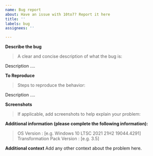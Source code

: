 ```yaml
---
name: Bug report
about: Have an issue with 10to7? Report it here
title: ''
labels: bug
assignees: ''

---
```


<!--
**Please fill out this document according to the format, otherwise we will not accept it and simply CLOSE.**
-->
**Describe the bug**
> A clear and concise description of what the bug is:

Description ....

**To Reproduce**
> Steps to reproduce the behavior:

Description ....

**Screenshots**
> If applicable, add screenshots to help explain your problem:


**Additional information (please complete the following information):**
 > OS Version : [e.g. Windows 10 LTSC 2021 21H2 19044.4291]
 > Transformation Pack Version : [e.g. 3.5]

**Additional context**
Add any other context about the problem here.

